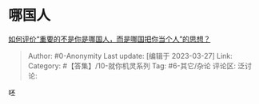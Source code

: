 # 哪国人
[如何评价“重要的不是你是哪国人，而是哪国把你当个人”的思想？](https://www.zhihu.com/question/591356009/answer/2954950629)

> Author: #0-Anonymity
> Last update: [编辑于 2023-03-27]
> Link:
> Category: #【答集】/10-就你机灵系列
> Tag: #6-其它/杂论
> 评论区:
> 泛讨论:

呸
